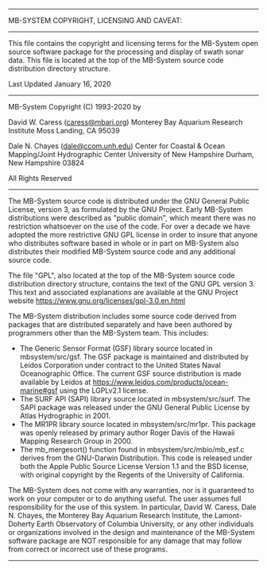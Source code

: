-------------------------------------------------------------------------------
MB-SYSTEM COPYRIGHT, LICENSING AND CAVEAT:

-------------------------------------------------------------------------------

This file contains the copyright and licensing terms for the MB-System open
source software package for the processing and display of swath sonar data.
This file is located at the top of the MB-System source code distribution
directory structure.

Last Updated January 16, 2020

-------------------------------------------------------------------------------

MB-System Copyright (C) 1993-2020 by

David W. Caress
(caress@mbari.org)
Monterey Bay Aquarium Research Institute
Moss Landing, CA 95039

Dale N. Chayes (dale@ccom.unh.edu)
Center for Coastal & Ocean Mapping/Joint Hydrographic Center
University of New Hampshire
Durham, New Hampshire 03824

All Rights Reserved

-------------------------------------------------------------------------------

The MB-System source code is distributed under the GNU General Public License,
version 3, as formulated by the GNU Project. Early MB-System distributions
were described as "public domain", which meant there was no restriction
whatsoever on the use of the code. For over a decade we have adopted the
more restrictive GNU GPL license in order to insure that anyone who distributes
software based in whole or in part on MB-System also distributes their
modified MB-System source code and any additional source code.

The file "GPL", also located at the top of the MB-System source code
distribution directory structure, contains the text of the GNU GPL version 3.
This text and associated explanations are available at the GNU Project website
https://www.gnu.org/licenses/gpl-3.0.en.html

The MB-System distribution includes some source code derived from packages that
are distributed separately and have been authored by programmers other than the
MB-System team. This includes:

* The Generic Sensor Format (GSF) library source located in mbsystem/src/gsf. The GSF package is maintained and distributed by Leidos Corporation under contract to the United States Naval Oceanographic Office. The current GSF source distribution is made available by Leidos at https://www.leidos.com/products/ocean-marine#gsf using the LGPLv2.1 license.
* The SURF API (SAPI) library source located in mbsystem/src/surf. The SAPI package was released under the GNU General Public License by Atlas Hydrographic in 2001.
* The MR1PR library source located in mbsystem/src/mr1pr. This package was openly released by primary author Roger Davis of the Hawaii Mapping Research Group in 2000.
* The mb_mergesort() function found in mbsystem/src/mbio/mb_esf.c derives from the GNU-Darwin Distribution. This code is released under both the Apple Public Source License Version 1.1 and the BSD license, with original copyright by the Regents of the University of California.

The MB-System does not come with any warranties, nor is it guaranteed to work
on your computer or to do anything useful. The user assumes full responsibility
for the use of this system. In particular, David W. Caress, Dale N. Chayes,
the Monterey Bay Aquarium Research Institute, the Lamont-Doherty Earth
Observatory of Columbia University, or any other individuals or organizations
involved in the design and maintenance of the MB-System software package are
NOT responsible for any damage that may follow from correct or incorrect use
of these programs.

-------------------------------------------------------------------------------
